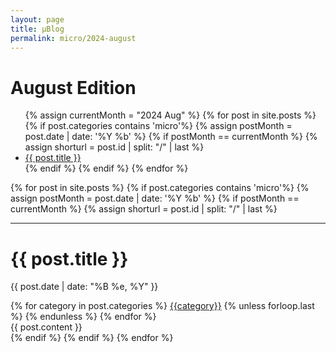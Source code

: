 ```yaml
---
layout: page
title: µBlog
permalink: micro/2024-august
---
```


<h1>August Edition</h1>

<ul>
{% assign currentMonth = "2024 Aug" %}
{% for post in site.posts %}
    {% if post.categories contains 'micro'%}
        {% assign postMonth = post.date | date: '%Y %b' %}
        {% if postMonth == currentMonth %}
        {% assign shorturl = post.id | split: "/" | last %}
        <li><a href = '..{{ post.url }}'>{{ post.title }}</a></li>
        {% endif %}
    {% endif %}
{% endfor %}
</ul>

{% for post in site.posts %}
    {% if post.categories contains 'micro'%}
        {% assign postMonth = post.date | date: '%Y %b' %}
        {% if postMonth == currentMonth %}
        {% assign shorturl = post.id | split: "/" | last %}
<hr class = "bits-hr">
<div class = "bits">
<h1 class = "title">{{ post.title }}</h1>
<div>
<p class = "date">{{ post.date | date: "%B %e, %Y" }}</p>
<div class="tags">
{% for category in post.categories %}
<a href="{{site.baseurl}}/categories/#{{category|slugize}}">{{category}}</a>
{% unless forloop.last %}&nbsp;{% endunless %}
{% endfor %}
</div>
</div>
{{ post.content }}
</div>
        {% endif %}
    {% endif %}
{% endfor %}
